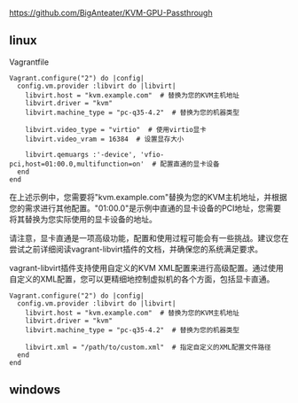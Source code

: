 https://github.com/BigAnteater/KVM-GPU-Passthrough
## linux 
Vagrantfile
```
Vagrant.configure("2") do |config|
  config.vm.provider :libvirt do |libvirt|
    libvirt.host = "kvm.example.com"  # 替换为您的KVM主机地址
    libvirt.driver = "kvm"
    libvirt.machine_type = "pc-q35-4.2"  # 替换为您的机器类型

    libvirt.video_type = "virtio"  # 使用virtio显卡
    libvirt.video_vram = 16384  # 设置显存大小

    libvirt.qemuargs :'-device', 'vfio-pci,host=01:00.0,multifunction=on'  # 配置直通的显卡设备
  end
end
```
在上述示例中，您需要将"kvm.example.com"替换为您的KVM主机地址，并根据您的需求进行其他配置。"01:00.0"是示例中直通的显卡设备的PCI地址，您需要将其替换为您实际使用的显卡设备的地址。

请注意，显卡直通是一项高级功能，配置和使用过程可能会有一些挑战。建议您在尝试之前详细阅读vagrant-libvirt插件的文档，并确保您的系统满足要求。





vagrant-libvirt插件支持使用自定义的KVM XML配置来进行高级配置。通过使用自定义的XML配置，您可以更精细地控制虚拟机的各个方面，包括显卡直通。
```
Vagrant.configure("2") do |config|
  config.vm.provider :libvirt do |libvirt|
    libvirt.host = "kvm.example.com"  # 替换为您的KVM主机地址
    libvirt.driver = "kvm"
    libvirt.machine_type = "pc-q35-4.2"  # 替换为您的机器类型

    libvirt.xml = "/path/to/custom.xml"  # 指定自定义的XML配置文件路径
  end
end
```


## windows
